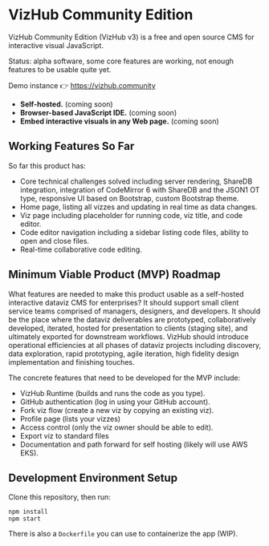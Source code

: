 # VizHub Community Edition

VizHub Community Edition (VizHub v3) is a free and open source CMS for interactive visual JavaScript.

Status: alpha software, some core features are working, not enough features to be usable quite yet.

Demo instance 👉 https://vizhub.community

 * **Self-hosted.** (coming soon)
 * **Browser-based JavaScript IDE.** (coming soon)
 * **Embed interactive visuals in any Web page.** (coming soon)

## Working Features So Far

So far this product has:

 * Core technical challenges solved including server rendering, ShareDB integration, integration of CodeMirror 6 with ShareDB and the JSON1 OT type, responsive UI based on Bootstrap, custom Bootstrap theme.
 * Home page, listing all vizzes and updating in real time as data changes.
 * Viz page including placeholder for running code, viz title, and code editor.
 * Code editor navigation including a sidebar listing code files, ability to open and close files.
 * Real-time collaborative code editing.

## Minimum Viable Product (MVP) Roadmap

What features are needed to make this product usable as a self-hosted interactive dataviz CMS for enterprises? It should support small client service teams comprised of managers, designers, and developers. It should be the place where the dataviz deliverables are prototyped, collaboratively developed, iterated, hosted for presentation to clients (staging site), and ultimately exported for downstream workflows. VizHub should introduce operational efficiencies at all phases of dataviz projects including discovery, data exploration, rapid prototyping, agile iteration, high fidelity design implementation and finishing touches.

The concrete features that need to be developed for the MVP include:

 * VizHub Runtime (builds and runs the code as you type).
 * GitHub authentication (log in using your GitHub account).
 * Fork viz flow (create a new viz by copying an existing viz).
 * Profile page (lists your vizzes)
 * Access control (only the viz owner should be able to edit).
 * Export viz to standard files
 * Documentation and path forward for self hosting (likely will use AWS EKS).

## Development Environment Setup

Clone this repository, then run:

```
npm install
npm start
```

There is also a `Dockerfile` you can use to containerize the app (WIP).
